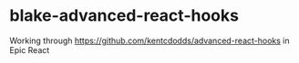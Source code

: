# blake-advanced-react-hooks
Working through https://github.com/kentcdodds/advanced-react-hooks in Epic React
